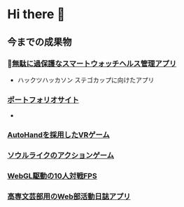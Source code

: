 # Hi there 👋



## 今までの成果物

### 🚧[無駄に過保護なスマートウォッチヘルス管理アプリ](https://github.com/U3cSeroH1/sutegokappu_mudanimarumaru)
 * ハックツハッカソン ステゴカップに向けたアプリ

### [ポートフォリオサイト](https://github.com/U3cSeroH1/myIntroPage)
 * 

### [AutoHandを採用したVRゲーム](https://github.com/U3cSeroH1/ZISSEN_VR_GAME)

### [ソウルライクのアクションゲーム](https://github.com/U3cSeroH1/C3OCtpsActionGame)

### [WebGL駆動の10人対戦FPS](https://github.com/U3cSeroH1/PUN2TUTORIAL)

### [高専文芸部用のWeb部活動日誌アプリ](https://github.com/U3cSeroH1/bungeilocalsns)

<!--
**U3cSeroH1/U3cSeroH1** is a ✨ _special_ ✨ repository because its `README.md` (this file) appears on your GitHub profile.

Here are some ideas to get you started:

- 🔭 I’m currently working on ...
- 🌱 I’m currently learning ...
- 👯 I’m looking to collaborate on ...
- 🤔 I’m looking for help with ...
- 💬 Ask me about ...
- 📫 How to reach me: ...
- 😄 Pronouns: ...
- ⚡ Fun fact: ...
-->
